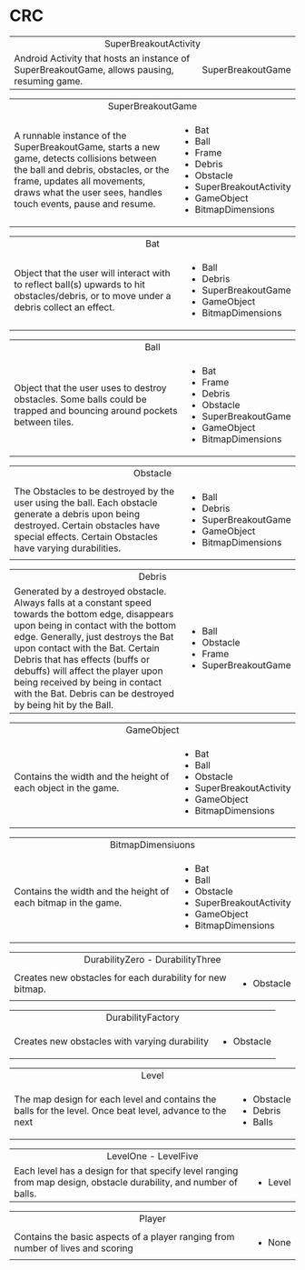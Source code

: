 # CRC
<table>
    <tr>
        <td style="text-align: center;"colspan="2">SuperBreakoutActivity</td>
    </tr>
    <tr>
        <td>Android Activity that hosts an instance of SuperBreakoutGame, allows pausing, resuming game. </td>
        <td>SuperBreakoutGame</td>
    </tr>
</table>

<table>
    <tr>
        <td style="text-align: center;"colspan="2">SuperBreakoutGame</td>
    </tr>
    <tr>
        <td>A runnable instance of the SuperBreakoutGame, starts a new game, detects collisions between the ball and debris, obstacles, or the frame, updates all movements, draws what the user sees, handles touch events, pause and resume. </td>
        <td>
            <ul>
                <li>Bat</li>
                <li>Ball</li>
                <li>Frame</li>
                <li>Debris</li>
                <li>Obstacle</li>
                <li>SuperBreakoutActivity</li>
                <li>GameObject</li>
                <li>BitmapDimensions</li>
            </ul>
        </td>
    </tr>
</table>

<table>
    <tr>
        <td style="text-align: center;"colspan="2">Bat</td>
    </tr>
    <tr>
        <td>Object that the user will interact with to reflect ball(s) upwards to hit obstacles/debris, or to move under a debris collect an effect. </td>
        <td>
            <ul>
                <li>Ball</li>
                <li>Debris</li>
                <li>SuperBreakoutGame</li>
                <li>GameObject</li>
                <li>BitmapDimensions</li>
            </ul>
        </td>
    </tr>
</table>

<table>
    <tr>
        <td style="text-align: center;"colspan="2">Ball</td>
    </tr>
    <tr>
        <td>Object that the user uses to destroy obstacles. Some balls could be trapped and bouncing around pockets between tiles. </td>
        <td>
            <ul>
                <li>Bat</li>
                <li>Frame</li>
                <li>Debris</li>
                <li>Obstacle</li>
                <li>SuperBreakoutGame</li>
                <li>GameObject</li>
                <li>BitmapDimensions</li>
            </ul>
        </td>
    </tr>
</table>

<table>
    <tr>
        <td style="text-align: center;" colspan="2">Obstacle</td>
    </tr>
    <tr>
        <td>The Obstacles to be destroyed by the user using the ball. Each obstacle generate a debris upon being destroyed. Certain obstacles have special effects. Certain Obstacles have varying durabilities.</td>
        <td>
            <ul>
                <li>Ball</li>
                <li>Debris</li>
                <li>SuperBreakoutGame</li>
                <li>GameObject</li>
                <li>BitmapDimensions</li>
            </ul>
        </td>
    </tr>
</table>

<table>
    <tr>
        <td style="text-align: center;"colspan="2">Debris</td>
    </tr>
    <tr>
        <td>Generated by a destroyed obstacle. Always falls at a constant speed towards the bottom edge, disappears upon being in contact with the bottom edge. Generally, just destroys the Bat upon contact with the Bat. Certain Debris that has effects (buffs or debuffs) will affect the player upon being received by being in contact with the Bat. Debris can be destroyed by being hit by the Ball. </td>
        <td>
            <ul>
                <li>Ball</li>
                <li>Obstacle</li>
                <li>Frame</li>
                <li>SuperBreakoutGame</li>
            </ul>
        </td>
    </tr>
</table>

<table>
    <tr>
        <td style="text-align: center;"colspan="2">GameObject</td>
    </tr>
    <tr>
        <td>Contains the width and the height of each object in the game.</td>
        <td>
            <ul>
                <li>Bat</li>
                <li>Ball</li>
                <li>Obstacle</li>
                <li>SuperBreakoutActivity</li>
                <li>GameObject</li>
                <li>BitmapDimensions</li>
            </ul>
        </td>
    </tr>
</table>

<table>
    <tr>
        <td style="text-align: center;"colspan="2">BitmapDimensiuons</td>
    </tr>
    <tr>
        <td>Contains the width and the height of each bitmap in the game.</td>
        <td>
            <ul>
                <li>Bat</li>
                <li>Ball</li>
                <li>Obstacle</li>
                <li>SuperBreakoutActivity</li>
                <li>GameObject</li>
                <li>BitmapDimensions</li>
            </ul>
        </td>
    </tr>
</table>

<table>
    <tr>
        <td style="text-align: center;"colspan="2">DurabilityZero - DurabilityThree</td>
    </tr>
    <tr>
        <td>Creates new obstacles for each durability for new bitmap.</td>
        <td>
            <ul>
                <li>Obstacle</li>
            </ul>
        </td>
    </tr>
</table>


<table>
    <tr>
        <td style="text-align: center;"colspan="2">DurabilityFactory</td>
    </tr>
    <tr>
        <td>Creates new obstacles with varying durability</td>
        <td>
            <ul>
                <li>Obstacle</li>
            </ul>
        </td>
    </tr>
</table>

<table>
    <tr>
        <td style="text-align: center;"colspan="2">Level</td>
    </tr>
    <tr>
        <td>The map design for each level and contains the balls for the level. Once beat level, advance to the next</td>
        <td>
            <ul>
                <li>Obstacle</li>
                <li>Debris</li>
                <li>Balls</li>
            </ul>
        </td>
    </tr>
</table>


<table>
    <tr>
        <td style="text-align: center;"colspan="2">LevelOne - LevelFive</td>
    </tr>
    <tr>
        <td>Each level has a design for that specify level ranging from map design, obstacle durability, and number of balls.</td>
        <td>
            <ul>
                <li>Level</li>
            </ul>
        </td>
    </tr>
</table>

<table>
    <tr>
        <td style="text-align: center;"colspan="2">Player</td>
    </tr>
    <tr>
        <td>Contains the basic aspects of a player ranging from number of lives and scoring</td>
        <td>
            <ul>
                <li>None</li>
            </ul>
        </td>
    </tr>
</table>
